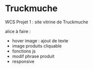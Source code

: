 # Truckmuche
WCS Projet 1 : site vitrine de Truckmuche


alice à faire : 
- hover image : ajout de texte 
- image produits cliquable
- fonctions js
- modif phrase produit 
- responsive 